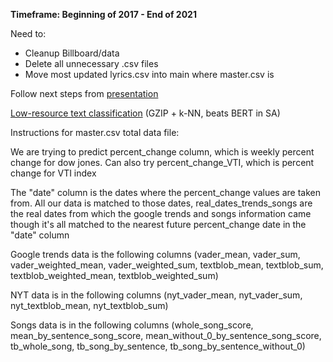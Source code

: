**Timeframe: Beginning of 2017 - End of 2021**

Need to:
- Cleanup Billboard/data
- Delete all unnecessary .csv files
- Move most updated lyrics.csv into main where master.csv is
  

Follow next steps from [presentation](https://docs.google.com/presentation/d/1H1dAenok4H4BRiA0VzbDUx20iFsqvwxgRdY73o2SWLs/edit#slide=id.p)

[Low-resource text classification](https://www.youtube.com/watch?v=jkdWzvMOPuo) (GZIP + k-NN, beats BERT in SA)





Instructions for master.csv total data file:

We are trying to predict percent_change column, which is weekly percent change for dow jones. Can also try percent_change_VTI, which is percent change for VTI index

The "date" column is the dates where the percent_change values are taken from. All our data is matched to those dates, real_dates_trends_songs are the real dates from which the google trends and songs information came though it's all matched to the nearest future percent_change date in the "date" column

Google trends data is the following columns (vader_mean, vader_sum, vader_weighted_mean, vader_weighted_sum, textblob_mean, textblob_sum, textblob_weighted_mean, textblob_weighted_sum)

NYT data is in the following columns (nyt_vader_mean, nyt_vader_sum, nyt_textblob_mean, nyt_textblob_sum)

Songs data is in the following columns (whole_song_score, mean_by_sentence_song_score, mean_without_0_by_sentence_song_score, tb_whole_song, tb_song_by_sentence, tb_song_by_sentence_without_0)
